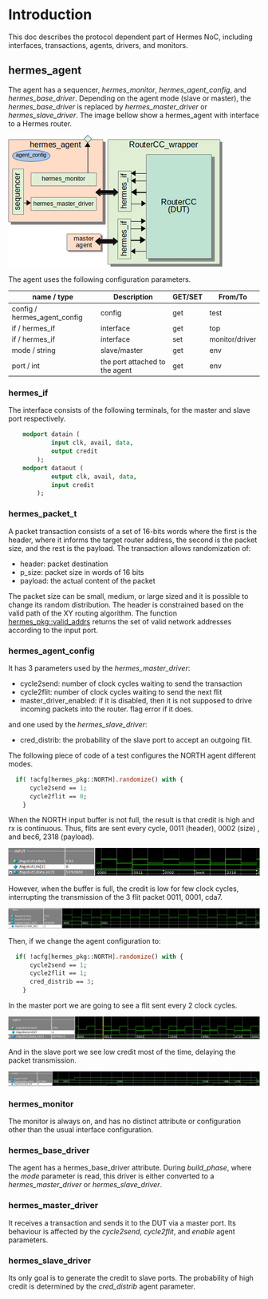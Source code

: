 
# Introduction

This doc describes the protocol dependent part of Hermes NoC, including interfaces, transactions, agents, drivers, and monitors. 

## hermes_agent

The agent has a sequencer, *hermes_monitor*, *hermes_agent_config*, and *hermes_base_driver*.  Depending on the agent mode (slave or master), 
the *hermes_base_driver* is replaced by  *hermes_master_driver* or *hermes_slave_driver*.  The image bellow show a hermes_agent with interface to a Hermes router.

![agent](agent.png)


The agent uses the following configuration parameters.

| name / type                  | Description                    | GET/SET | From/To        | 
| ---                          | ---                            | ---     | ---            |
| config / hermes_agent_config | config                         | get     | test           |
| if / hermes_if               | interface                      | get     | top            |
| if / hermes_if               | interface                      | set     | monitor/driver |
| mode / string                | slave/master                   | get     | env            |
| port / int                   | the port attached to the agent | get     | env            |


### hermes_if

The interface consists of the following terminals, for the master and slave port respectively. 

```SystemVerilog
    modport datain (
            input clk, avail, data,
            output credit
        );
    modport dataout (
            output clk, avail, data,
            input credit
        );
```

### hermes_packet_t

A packet transaction consists of a set of 16-bits words where the first is the header, where it informs the target router address, the second is the packet size, and the rest is the payload. The transaction allows randomization of:

- header: packet destination
- p_size: packet size in words of 16 bits
- payload: the actual content of the packet

The packet size can be small, medium, or large sized and  it is possible to change its random distribution.
The header is constrained based on the valid path of the XY routing algorithm. The function [hermes_pkg::valid_addrs](../src/hermes_typedefs.sv) returns the set of valid network addresses according to the input port. 


### hermes_agent_config

It has 3 parameters used by the *hermes_master_driver*:

- cycle2send: number of clock cycles waiting to send the transaction
- cycle2flit: number of clock cycles waiting to send the next flit
- master_driver_enabled: if it is disabled, then it is not supposed to drive incoming packets into the router. flag error if it does.

and one used by the *hermes_slave_driver*:

- cred_distrib: the probability of the slave port to accept an outgoing flit. 

The following piece of code of a test configures the NORTH agent different modes. 

```SystemVerilog
  if( !acfg[hermes_pkg::NORTH].randomize() with { 
      cycle2send == 1;
      cycle2flit == 0;
    }
```

When the NORTH input buffer is not full, the result is that credit is high and rx is continuous. Thus, flits are sent every cycle, 0011 (header), 0002 (size) , and bec6, 2318 (payload). 

![buffer not full](master_buffer_not_full.png)

However, when the buffer is full, the credit is low for few clock cycles, interrupting the transmission of the 3 flit packet 0011, 0001, cda7.

![buffer full](master_buffer_full.png)

Then, if we change the agent configuration to:

```SystemVerilog
  if( !acfg[hermes_pkg::NORTH].randomize() with { 
      cycle2send == 1;
      cycle2flit == 1;
      cred_distrib == 3;
    }
```

In the master port we are going to see a flit sent every 2 clock cycles.

![cycles2flit](master_cycles2flit.png)

And in the slave port we see low credit most of the time, delaying the packet transmission.

![low credit](slave_low_credit.png)

### hermes_monitor

The monitor is always on, and has no distinct attribute or configuration other than the usual interface configuration.

### hermes_base_driver

The agent has a hermes_base_driver attribute. During *build_phase*, where the *mode* parameter is read, this driver is either converted to a *hermes_master_driver* or *hermes_slave_driver*.

### hermes_master_driver

It receives a transaction and sends it to the DUT via a master port. Its behaviour is affected by the *cycle2send*, *cycle2flit*, and *enable* agent parameters.

### hermes_slave_driver

Its only goal is to generate the credit to slave ports. The probability of high credit is determined by the *cred_distrib* agent parameter.